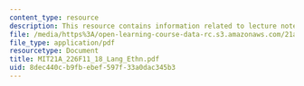 ```yaml
---
content_type: resource
description: This resource contains information related to lecture notes.
file: /media/https%3A/open-learning-course-data-rc.s3.amazonaws.com/21a-226-ethnic-and-national-identity-fall-2011/8dec440cb9fbebef597f33a0dac345b3_MIT21A_226F11_18_Lang_Ethn.pdf
file_type: application/pdf
resourcetype: Document
title: MIT21A_226F11_18_Lang_Ethn.pdf
uid: 8dec440c-b9fb-ebef-597f-33a0dac345b3
---
```

